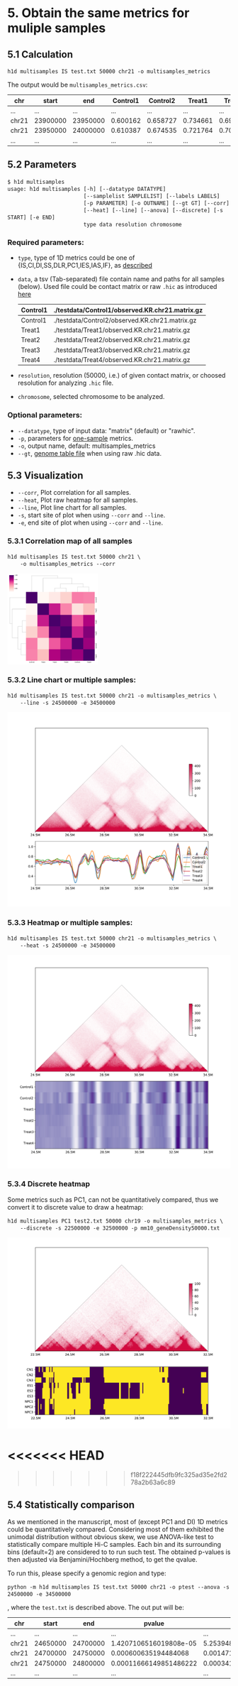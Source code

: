 # 5. Obtain the same metrics for muliple samples

## 5.1 Calculation

```
h1d multisamples IS test.txt 50000 chr21 -o multisamples_metrics
```

The output would be `multisamples_metrics.csv`:

| chr   | start    | end      | Control1 | Control2 | Treat1   | Treat2   | ...  |
| ----- | -------- | -------- | -------- | -------- | -------- | -------- | ---- |
| ...   | ...      | ...      | ...      | ...      | ...      | ...      | ...  |
| chr21 | 23900000 | 23950000 | 0.600162 | 0.658727 | 0.734661 | 0.692226 | ...  |
| chr21 | 23950000 | 24000000 | 0.610387 | 0.674535 | 0.721764 | 0.70977  | ...  |
| ...   | ...      | ...      | ...      | ...      | ...      | ...      | ...  |

## 5.2 Parameters

```
$ h1d multisamples
usage: h1d multisamples [-h] [--datatype DATATYPE]
                        [--samplelist SAMPLELIST] [--labels LABELS]
                        [-p PARAMETER] [-o OUTNAME] [--gt GT] [--corr]
                        [--heat] [--line] [--anova] [--discrete] [-s START] [-e END]
                        type data resolution chromosome
```

### Required parameters:

- `type`, type of 1D metrics could be one of {IS,CI,DI,SS,DLR,PC1,IES,IAS,IF}, as [described](https://h1d.readthedocs.io/en/latest/onesample.html#usage)

- `data`, a tsv (Tab-separated) file contain name and paths for all samples (below). Used file could be contact matrix or raw `.hic` as introduced [here](https://h1d.readthedocs.io/en/latest/overview.html#input-format) 

  | Control1 | ./testdata/Control1/observed.KR.chr21.matrix.gz |
  | -------- | ----------------------------------------------- |
  | Control1 | ./testdata/Control2/observed.KR.chr21.matrix.gz |
  | Treat1   | ./testdata/Treat1/observed.KR.chr21.matrix.gz   |
  | Treat2   | ./testdata/Treat2/observed.KR.chr21.matrix.gz   |
  | Treat3   | ./testdata/Treat3/observed.KR.chr21.matrix.gz   |
  | Treat4   | ./testdata/Treat4/observed.KR.chr21.matrix.gz   |

- `resolution`, resolution (50000, i.e.) of given contact matrix, or choosed resolution for analyzing `.hic` file.
- `chromosome`, selected chromosome to be analyzed.

### Optional parameters:

- `--datatype`, type of input data: "matrix" (default) or "rawhic".
- `-p`, parameters  for [one-sample](https://h1d.readthedocs.io/en/latest/onesample.html#usage)  metrics.
- `-o`,  output name, default: multisamples_metrics
- `--gt`, [genome table file](https://h1d.readthedocs.io/en/latest/overview.html#input-format) when using raw .hic data.



## 5.3 Visualization

- `--corr`, Plot correlation for all samples.
- `--heat`, Plot raw heatmap for all samples.
- `--line`, Plot line chart for all samples.
- `-s`, start site of plot when using `--corr` and `--line`.
- `-e`, end site of plot when using `--corr` and `--line`.

### 5.3.1 Correlation map of all samples

```shell
h1d multisamples IS test.txt 50000 chr21 \
	-o multisamples_metrics --corr
```

<img src="_static/5-3-1.png" alt="RTDimport" style="zoom:20%;" />

### 5.3.2 Line chart or multiple samples:

```shell
h1d multisamples IS test.txt 50000 chr21 -o multisamples_metrics \
	--line -s 24500000 -e 34500000
```

<img src="_static/5-3-2.png" alt="RTDimport" style="zoom:50%;" />

### 5.3.3 Heatmap or multiple samples:

```shell
h1d multisamples IS test.txt 50000 chr21 -o multisamples_metrics \
	--heat -s 24500000 -e 34500000
```

<img src="_static/5-3-3.png" alt="RTDimport" style="zoom:50%;" />

### 5.3.4 Discrete heatmap

Some metrics such as PC1, can not be quantitatively compared, thus we convert it to discrete value to draw a heatmap:

```shell
h1d multisamples PC1 test2.txt 50000 chr19 -o multisamples_metrics \
	--discrete -s 22500000 -e 32500000 -p mm10_geneDensity50000.txt
```

<img src="_static/5-3-4.png" alt="RTDimport" style="zoom:50%;" />

<<<<<<< HEAD
=======


>>>>>>> f18f222445dfb9fc325ad35e2fd278a2b63a6c89
## 5.4 Statistically comparison

As we mentioned in the manuscript, most of (except PC1 and DI) 1D metrics could be quantitatively compared. Considering most of them exhibited the unimodal distribution without obvious skew, we use ANOVA-like test to statistically compare multiple Hi-C samples. Each bin and its surrounding bins (default=2) are considered to to run such test. The obtained p-values is then adjusted via Benjamini/Hochberg method, to get the qvalue. 

To run this, please specify a genomic region and type:

```shell
python -m h1d multisamples IS test.txt 50000 chr21 -o ptest --anova -s 24500000 -e 34500000
```

, where the `test.txt` is described above. The out put will be:

| chr   | start    | end      | pvalue                 | qvalue                |
| ----- | -------- | -------- | ---------------------- | --------------------- |
| ...   | ...      | ...      | ...                    | ...                   |
| chr21 | 24650000 | 24700000 | 1.4207106516019808e-05 | 5.25394882479223e-05  |
| chr21 | 24700000 | 24750000 | 0.000600635194484068   | 0.0014715562264859666 |
| chr21 | 24750000 | 24800000 | 0.00011666149851486222 | 0.0003412784135658656 |
| ...   | ...      | ...      | ...                    | ...                   |

